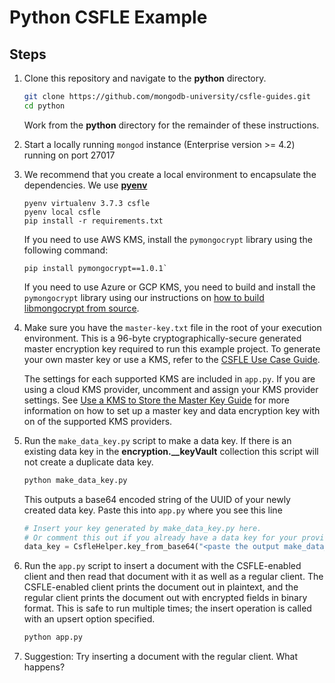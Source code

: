 # Python CSFLE Example

## Steps

1. Clone this repository and navigate to the **python** directory.

   ```sh
   git clone https://github.com/mongodb-university/csfle-guides.git
   cd python
   ```

   Work from the **python** directory for the remainder of these instructions.

2. Start a locally running `mongod` instance (Enterprise version >= 4.2) running on port 27017

3. We recommend that you create a local environment to encapsulate the
   dependencies. We use [**pyenv**](https://realpython.com/intro-to-pyenv/)

   ```
   pyenv virtualenv 3.7.3 csfle
   pyenv local csfle
   pip install -r requirements.txt
   ```

   If you need to use AWS KMS, install the `pymongocrypt` library using the
   following command:

   ```
   pip install pymongocrypt==1.0.1`
   ```

   If you need to use Azure or GCP KMS, you need to build and install the
   `pymongocrypt` library using our instructions on
   [how to build libmongocrypt from source](https://github.com/mongodb/libmongocrypt/tree/master/bindings/python#installing-from-source).

4. Make sure you have the `master-key.txt` file in the root of your execution
   environment. This is a 96-byte cryptographically-secure generated master
   encryption key required to run this example project. To generate your own
   master key or use a KMS, refer to the [CSFLE Use Case Guide](https://docs.mongodb.com/drivers/security/client-side-field-level-encryption-guide/).

   The settings for each supported KMS are included in `app.py`. If you are
   using a cloud KMS provider, uncomment and assign your KMS provider
   settings. See
   [Use a KMS to Store the Master Key Guide](https://docs.mongodb.com/drivers/security/client-side-field-level-encryption-local-key-to-kms)
   for more information on how to set up a master key and data encryption
   key with on of the supported KMS providers.


5. Run the `make_data_key.py` script to make a data key. If there is an
   existing data key in the **encryption.__keyVault** collection this script
   will not create a duplicate data key.

   ```python
   python make_data_key.py
   ```

   This outputs a base64 encoded string of the UUID of your newly created data key. Paste
   this into `app.py` where you see this line

   ```python
   # Insert your key generated by make_data_key.py here.
   # Or comment this out if you already have a data key for your provider stored.
   data_key = CsfleHelper.key_from_base64("<paste the output make_data_key.py here>")
   ```

6. Run the `app.py` script to insert a document with the CSFLE-enabled client
   and then read that document with it as well as a regular client. The
   CSFLE-enabled client prints the document out in plaintext, and the regular
   client prints the document out with encrypted fields in binary format.
   This is safe to run multiple times; the insert operation is called with
   an upsert option specified.

   ```python
   python app.py
   ```

7. Suggestion: Try inserting a document with the regular client. What happens?
